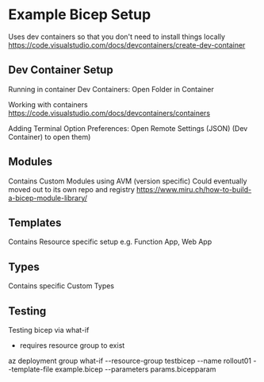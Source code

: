 # Example Bicep Setup

Uses dev containers so that you don't need to install things locally
https://code.visualstudio.com/docs/devcontainers/create-dev-container

## Dev Container Setup
Running in container
Dev Containers: Open Folder in Container

Working with containers
https://code.visualstudio.com/docs/devcontainers/containers

Adding Terminal Option
Preferences: Open Remote Settings (JSON) (Dev Container) to open them)


## Modules
Contains Custom Modules using AVM (version specific)
Could eventually moved out to its own repo and registry
https://www.miru.ch/how-to-build-a-bicep-module-library/

## Templates
Contains Resource specific setup e.g. Function App, Web App

## Types
Contains specific Custom Types


## Testing
Testing bicep via what-if
- requires resource group to exist

az deployment group what-if --resource-group testbicep --name rollout01 --template-file example.bicep --parameters params.bicepparam
